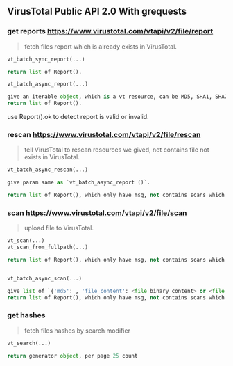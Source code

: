 
## VirusTotal Public API 2.0 With grequests


### get reports  https://www.virustotal.com/vtapi/v2/file/report

>fetch files report which is already exists in VirusTotal.

```python
vt_batch_sync_report(...)

return list of Report().
```

```python
vt_batch_async_report(...)

give an iterable object, which is a vt resource, can be MD5, SHA1, SHA256, vt_scan_id.
return list of Report().
```

use Report().ok to detect report is valid or invalid.

### rescan https://www.virustotal.com/vtapi/v2/file/rescan

> tell VirusTotal to rescan resources we gived, not contains file not exists in VirusTotal.

```python
vt_batch_async_rescan(...)

give param same as `vt_batch_async_report ()`.

return list of Report(), which only have msg, not contains scans which is vendor's results.
```


### scan https://www.virustotal.com/vtapi/v2/file/scan

>upload file to VirusTotal.

```python
vt_scan(...)
vt_scan_from_fullpath(...)

return list of Report(), which only have msg, not contains scans which is vendor's results.
```

```python

vt_batch_async_scan(...)

give list of `{'md5': , 'file_content': <file binary content> or <file open handler> , 'file_name':<optional>}` 
return list of Report(), which only have msg, not contains scans which is vendor's results.
``` 

### get hashes

> fetch files hashes by search modifier

```python
vt_search(...)

return generator object, per page 25 count
```
